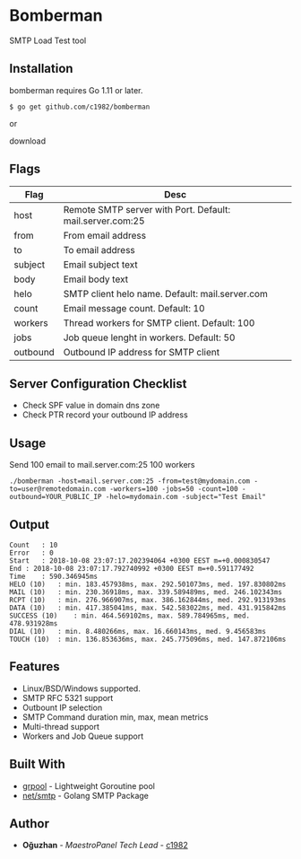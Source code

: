# Bomberman
SMTP Load Test tool 

## Installation

bomberman requires Go 1.11 or later.

```
$ go get github.com/c1982/bomberman
```

or

download

## Flags

| Flag        | Desc           | 
| ------------- |-------------| 
| host | Remote SMTP server with Port. Default: mail.server.com:25 | 
| from | From email address | 
| to | To email address| 
| subject | Email subject text | 
| body | Email body text | 
| helo | SMTP client helo name. Default: mail.server.com | 
| count | Email message count. Default: 10|
| workers | Thread workers for SMTP client. Default: 100 |
| jobs | Job queue lenght in workers. Default: 50 |
| outbound | Outbound IP address for SMTP client |

## Server Configuration Checklist

* Check SPF value in domain dns zone
* Check PTR record your outbound IP address

## Usage

Send 100 email to mail.server.com:25 100 workers

```
./bomberman -host=mail.server.com:25 -from=test@mydomain.com -to=user@remotedomain.com -workers=100 -jobs=50 -count=100 -outbound=YOUR_PUBLIC_IP -helo=mydomain.com -subject="Test Email"
```

## Output


```
Count	: 10
Error	: 0
Start	: 2018-10-08 23:07:17.202394064 +0300 EEST m=+0.000830547
End	: 2018-10-08 23:07:17.792740992 +0300 EEST m=+0.591177492
Time	: 590.346945ms
HELO (10)	: min. 183.457938ms, max. 292.501073ms, med. 197.830802ms
MAIL (10)	: min. 230.36918ms, max. 339.589489ms, med. 246.102343ms
RCPT (10)	: min. 276.966907ms, max. 386.162844ms, med. 292.913193ms
DATA (10)	: min. 417.385041ms, max. 542.583022ms, med. 431.915842ms
SUCCESS (10)	: min. 464.569102ms, max. 589.784965ms, med. 478.931928ms
DIAL (10)	: min. 8.480266ms, max. 16.660143ms, med. 9.456583ms
TOUCH (10)	: min. 136.853636ms, max. 245.775096ms, med. 147.872106ms
```

## Features

* Linux/BSD/Windows supported.
* SMTP RFC 5321 support
* Outbount IP selection
* SMTP Command duration min, max, mean metrics
* Multi-thread support
* Workers and Job Queue support

## Built With

* [grpool](github.com/ivpusic/grpool) - Lightweight Goroutine pool
* [net/smtp](https://golang.org/pkg/net/smtp/) - Golang SMTP Package

## Author

* **Oğuzhan** - *MaestroPanel Tech Lead* - [c1982](https://github.com/c1982)